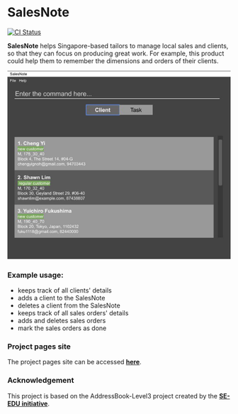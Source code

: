 # SalesNote

[![CI Status](https://github.com/AY2122S1-CS2103T-W08-3/tp/workflows/Java%20CI/badge.svg)](https://github.com/AY2122S1-CS2103T-W08-3/tp/actions)

**SalesNote** helps Singapore-based tailors to manage local sales and clients, so that they can focus on producing great work. 
For example, this product could help them to remember the dimensions and orders of their clients. 

![Ui](docs/images/Ui.png)

### Example usage:
* keeps track of all clients' details
* adds a client to the SalesNote
* deletes a client from the SalesNote
* keeps track of all sales orders' details
* adds and deletes sales orders
* mark the sales orders as done


### Project pages site
The project pages site can be accessed **[here](https://ay2122s1-cs2103t-w08-3.github.io/tp/)**.

### Acknowledgement
This project is based on the AddressBook-Level3 project created by the **[SE-EDU initiative](https://se-education.org)**.
